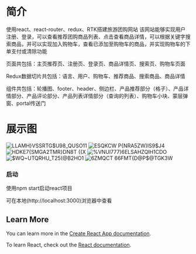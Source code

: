 # 简介
使用react、react-router、redux、RTK搭建旅游团购网站
该网站能够实现用户注册、登录，可以查看推荐团购商品列表、点击查看商品详情，可以根据关键字搜索商品，并可以实现加入购物车，查看已添加至购物车的商品，并实现购物车的下单支付或清除功能


页面共包括：主页推荐页、注册页、登录页、商品详情页、搜索页、购物车页面

Redux数据切片共包括：语言、用户、购物车、推荐商品、搜索商品、商品详情

组件共包括：轮播图、footer、header、侧边栏、产品推荐部分（格子）、产品详情部分、产品评论部分、产品列表详情部分（查询的列表）、购物车小块、蒙层弹窗、portal传送门

# 展示图
![LLAMH}VSSRTG$U98_QUSO11](https://github.com/nakyooo/react-travel/assets/136449843/2c510e48-f401-4656-abd5-5e609b1ed6eb)
![ESQKCW P{NRA5ZW)IS9$J4](https://github.com/nakyooo/react-travel/assets/136449843/1eea28c0-d0dd-455f-8997-1776ffb7349e)
![HDKE7{SMGA2TMR}DN8T {(X](https://github.com/nakyooo/react-travel/assets/136449843/01324234-fd45-4bee-b300-f454cd895338)
![%VNUI777)6ELSAHZQIH1CDO](https://github.com/nakyooo/react-travel/assets/136449843/014e9fb0-1440-4f26-ae70-544a803dc8a4)
![$WQ~UTQRHU_T2`5(@B`2HO1](https://github.com/nakyooo/react-travel/assets/136449843/875f9f5f-33ac-4417-8f4a-2b8e15154fed)
![6ZMQCT 66FMT{D@P$@TGK3W](https://github.com/nakyooo/react-travel/assets/136449843/57c625cf-5f56-482d-a993-dd0cc6e9964e)

### 启动

使用npm start启动react项目

可在本地(http://localhost:3000)浏览器中查看


## Learn More

You can learn more in the [Create React App documentation](https://facebook.github.io/create-react-app/docs/getting-started).

To learn React, check out the [React documentation](https://reactjs.org/).
